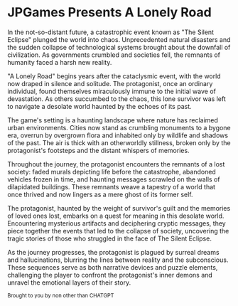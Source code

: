# JPGames Presents A Lonely Road

In the not-so-distant future, a catastrophic event known as "The Silent Eclipse" plunged the world into chaos. Unprecedented natural disasters and the sudden collapse of technological systems brought about the downfall of civilization. As governments crumbled and societies fell, the remnants of humanity faced a harsh new reality.

"A Lonely Road" begins years after the cataclysmic event, with the world now draped in silence and solitude. The protagonist, once an ordinary individual, found themselves miraculously immune to the initial wave of devastation. As others succumbed to the chaos, this lone survivor was left to navigate a desolate world haunted by the echoes of its past.

The game's setting is a haunting landscape where nature has reclaimed urban environments. Cities now stand as crumbling monuments to a bygone era, overrun by overgrown flora and inhabited only by wildlife and shadows of the past. The air is thick with an otherworldly stillness, broken only by the protagonist's footsteps and the distant whispers of memories.

Throughout the journey, the protagonist encounters the remnants of a lost society: faded murals depicting life before the catastrophe, abandoned vehicles frozen in time, and haunting messages scrawled on the walls of dilapidated buildings. These remnants weave a tapestry of a world that once thrived and now lingers as a mere ghost of its former self.

The protagonist, haunted by the weight of survivor's guilt and the memories of loved ones lost, embarks on a quest for meaning in this desolate world. Encountering mysterious artifacts and deciphering cryptic messages, they piece together the events that led to the collapse of society, uncovering the tragic stories of those who struggled in the face of The Silent Eclipse.

As the journey progresses, the protagonist is plagued by surreal dreams and hallucinations, blurring the lines between reality and the subconscious. These sequences serve as both narrative devices and puzzle elements, challenging the player to confront the protagonist's inner demons and unravel the emotional layers of their story.

<sup>Brought to you by non other than CHATGPT</sup>
